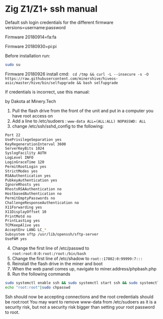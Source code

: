 # Zig Z1/Z1+ ssh manual
Default ssh login credentials for the different firmware versions=username:password

Firmware 20180914=fa:fa

Firmware 20180930=pi:pi

Before installation run:
```sh
sudo su
```
Firmware 20180926 install cmd:
``` cd /tmp && curl -L --insecure -s -O https://raw.githubusercontent.com/minershive/hiveos-asic/master/hive/bin/selfupgrade && bash selfupgrade```

If credentials is incorrect, use this manual:

by Dakota at Minery.Tech

1. Pull the flash drive from the front of the unit and put in a computer you have root access on
2. Add a line to /etc/sudoers : `www-data ALL=(ALL:ALL) NOPASSWD: ALL`
3. change /etc/ssh/sshd_config to the following:

```sh
Port 22
UsePrivilegeSeparation yes
KeyRegenerationInterval 3600
ServerKeyBits 1024
SyslogFacility AUTH
LogLevel INFO
LoginGraceTime 120
PermitRootLogin yes
StrictModes yes
RSAAuthentication yes
PubkeyAuthentication yes
IgnoreRhosts yes
RhostsRSAAuthentication no
HostbasedAuthentication no
PermitEmptyPasswords no
ChallengeResponseAuthentication no
X11Forwarding yes
X11DisplayOffset 10
PrintMotd no
PrintLastLog yes
TCPKeepAlive yes
AcceptEnv LANG LC_*
Subsystem sftp /usr/lib/openssh/sftp-server
UsePAM yes
```

4. Change the first line of /etc/passwd to
    `root:root:0:0:root:/root:/bin/bash`
5. Change the first line of /etc/shadow to
    `root::17802:0:99999:7:::`
6. Reinstall the flash drive in the miner and boot
7. When the web panel comes up, navigate to miner.address/phpbash.php
8. Run the following commands 
```sh
sudo systemctl enable ssh && sudo systemctl start ssh && sudo systemctl status ssh
echo "root:root"|sudo chpasswd
```


Ssh should now be accepting connections and the root credentials should be root:root
You may want to remove www-data from /etc/sudoers as it is a security risk, but not a security risk bigger than setting your root password to root.

